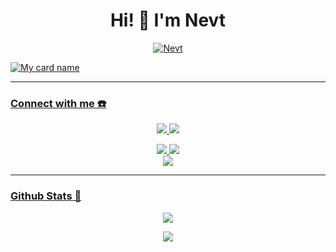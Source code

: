 <h1 align="center">Hi! 👋 I'm Nevt</h1>

<p align="center">
  <a href="https://instagram.com/NevtBotz"><img src="http://readme-typing-svg.herokuapp.com?color=000000&center=true&vCenter=true&multiline=false&lines=Just+Normal+People+From+Indonesia.;Im+15+Years+old.;studying+to+be+a+programmer." alt="Nevt">
</p>
  
![My card name](https://cardivo.vercel.app/api?name=NevtBotz&description=Hi,%20Welcome%20To%20My%20Profile%20❤&image=https://telegra.ph/file/bcfb05acd4204ec4c9b59.jpg)

------
### Connect with me ☎️
<p align="center">
  <img src="https://c.tenor.com/owx4Hlt5V8kAAAAC/loli-cute.gif" />
  <a href="https://wa.me/0881037044211"><img src="https://img.shields.io/badge/WhatsApp-25D366?style=for-the-badge&logo=contac me&logoColor=white" /><br>
</p>
<p align="center">
  <a href="https://instagram.com/NevtGanz"><img src="https://img.shields.io/badge/Instagram-E4405F?style=for-the-badge&logo=instagram&logoColor=white"/> 
  <a href="https://chat.whatsapp.com/HaRSL0A0SFl65kYJ53K4Wv"><img src="https://img.shields.io/badge/WhatsApp-25D366?style=for-the-badge&logo=whatsapp&logoColor=white" /><br>
  <a name=zeeoneofc&label=VIEWS&style=flat-square&color=orange" />
  <a href="https://github.com/NevtBotz"><img src="https://img.shields.io/badge/-GitHub-black?style=flat-square&logo=github" /> 
</p>

------
                                                                                                                                       
### Github Stats 🚀

<p align="center"><a href="https://github.com/NevtBotz"><img src="https://github-readme-stats.vercel.app/api?username=NevtBotz&show_icons=true&theme=radical"></a></p>
<p align="center"><a href="https://github.com/NevtBotz"><img src="https://github-readme-stats.vercel.app/api/top-langs/?username=NevtBotz&theme=radical&layout=compact"></a></p> 
